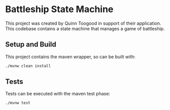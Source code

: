 # Battleship State Machine

This project was created by Quinn Toogood in support of their application. This codebase contains a state machine that
manages a game of battleship.

## Setup and Build

This project contains the maven wrapper, so can be built with:

```bash
./mvnw clean install
```

## Tests

Tests can be executed with the maven test phase:

```bash
./mvnw test
```